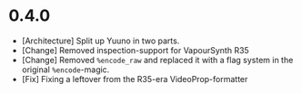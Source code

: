 0.4.0
=====
* \[Architecture] Split up Yuuno in two parts.
* \[Change] Removed inspection-support for VapourSynth R35
* \[Change] Removed `%encode_raw` and replaced it with a flag system in the original `%encode`-magic.
* \[Fix] Fixing a leftover from the R35-era VideoProp-formatter
